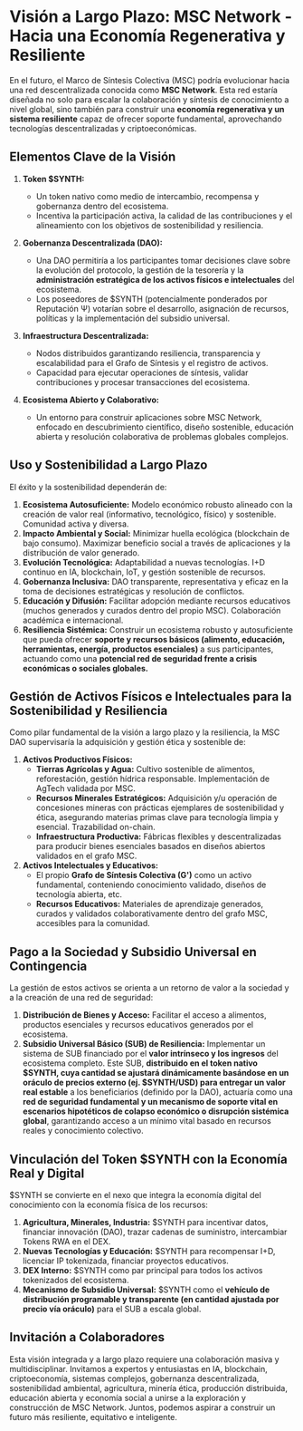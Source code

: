 # Visión a Largo Plazo: MSC Network - Hacia una Economía Regenerativa y Resiliente

En el futuro, el Marco de Síntesis Colectiva (MSC) podría evolucionar hacia una red descentralizada conocida como **MSC Network**. Esta red estaría diseñada no solo para escalar la colaboración y síntesis de conocimiento a nivel global, sino también para construir una **economía regenerativa y un sistema resiliente** capaz de ofrecer soporte fundamental, aprovechando tecnologías descentralizadas y criptoeconómicas.

## Elementos Clave de la Visión

1.  **Token $SYNTH:**
    * Un token nativo como medio de intercambio, recompensa y gobernanza dentro del ecosistema.
    * Incentiva la participación activa, la calidad de las contribuciones y el alineamiento con los objetivos de sostenibilidad y resiliencia.

2.  **Gobernanza Descentralizada (DAO):**
    * Una DAO permitiría a los participantes tomar decisiones clave sobre la evolución del protocolo, la gestión de la tesorería y la **administración estratégica de los activos físicos e intelectuales** del ecosistema.
    * Los poseedores de $SYNTH (potencialmente ponderados por Reputación Ψ) votarían sobre el desarrollo, asignación de recursos, políticas y la implementación del subsidio universal.

3.  **Infraestructura Descentralizada:**
    * Nodos distribuidos garantizando resiliencia, transparencia y escalabilidad para el Grafo de Síntesis y el registro de activos.
    * Capacidad para ejecutar operaciones de síntesis, validar contribuciones y procesar transacciones del ecosistema.

4.  **Ecosistema Abierto y Colaborativo:**
    * Un entorno para construir aplicaciones sobre MSC Network, enfocado en descubrimiento científico, diseño sostenible, educación abierta y resolución colaborativa de problemas globales complejos.

## Uso y Sostenibilidad a Largo Plazo

El éxito y la sostenibilidad dependerán de:

1.  **Ecosistema Autosuficiente:** Modelo económico robusto alineado con la creación de valor real (informativo, tecnológico, físico) y sostenible. Comunidad activa y diversa.
2.  **Impacto Ambiental y Social:** Minimizar huella ecológica (blockchain de bajo consumo). Maximizar beneficio social a través de aplicaciones y la distribución de valor generado.
3.  **Evolución Tecnológica:** Adaptabilidad a nuevas tecnologías. I+D continuo en IA, blockchain, IoT, y gestión sostenible de recursos.
4.  **Gobernanza Inclusiva:** DAO transparente, representativa y eficaz en la toma de decisiones estratégicas y resolución de conflictos.
5.  **Educación y Difusión:** Facilitar adopción mediante recursos educativos (muchos generados y curados dentro del propio MSC). Colaboración académica e internacional.
6.  **Resiliencia Sistémica:** Construir un ecosistema robusto y autosuficiente que pueda ofrecer **soporte y recursos básicos (alimento, educación, herramientas, energía, productos esenciales)** a sus participantes, actuando como una **potencial red de seguridad frente a crisis económicas o sociales globales.**

## Gestión de Activos Físicos e Intelectuales para la Sostenibilidad y Resiliencia

Como pilar fundamental de la visión a largo plazo y la resiliencia, la MSC DAO supervisaría la adquisición y gestión ética y sostenible de:

1.  **Activos Productivos Físicos:**
    * **Tierras Agrícolas y Agua:** Cultivo sostenible de alimentos, reforestación, gestión hídrica responsable. Implementación de AgTech validada por MSC.
    * **Recursos Minerales Estratégicos:** Adquisición y/u operación de concesiones mineras con prácticas ejemplares de sostenibilidad y ética, asegurando materias primas clave para tecnología limpia y esencial. Trazabilidad on-chain.
    * **Infraestructura Productiva:** Fábricas flexibles y descentralizadas para producir bienes esenciales basados en diseños abiertos validados en el grafo MSC.
2.  **Activos Intelectuales y Educativos:**
    * El propio **Grafo de Síntesis Colectiva (G')** como un activo fundamental, conteniendo conocimiento validado, diseños de tecnología abierta, etc.
    * **Recursos Educativos:** Materiales de aprendizaje generados, curados y validados colaborativamente dentro del grafo MSC, accesibles para la comunidad.

## Pago a la Sociedad y Subsidio Universal en Contingencia

La gestión de estos activos se orienta a un retorno de valor a la sociedad y a la creación de una red de seguridad:

1.  **Distribución de Bienes y Acceso:** Facilitar el acceso a alimentos, productos esenciales y recursos educativos generados por el ecosistema.
2.  **Subsidio Universal Básico (SUB) de Resiliencia:** Implementar un sistema de SUB financiado por el **valor intrínseco y los ingresos** del ecosistema completo. Este SUB, **distribuido en el token nativo $SYNTH, cuya cantidad se ajustará dinámicamente basándose en un oráculo de precios externo (ej. $SYNTH/USD) para entregar un valor real estable** a los beneficiarios (definido por la DAO), actuaría como una **red de seguridad fundamental y un mecanismo de soporte vital en escenarios hipotéticos de colapso económico o disrupción sistémica global**, garantizando acceso a un mínimo vital basado en recursos reales y conocimiento colectivo.

## Vinculación del Token $SYNTH con la Economía Real y Digital

$SYNTH se convierte en el nexo que integra la economía digital del conocimiento con la economía física de los recursos:

1.  **Agricultura, Minerales, Industria:** $SYNTH para incentivar datos, financiar innovación (DAO), trazar cadenas de suministro, intercambiar Tokens RWA en el DEX.
2.  **Nuevas Tecnologías y Educación:** $SYNTH para recompensar I+D, licenciar IP tokenizada, financiar proyectos educativos.
3.  **DEX Interno:** $SYNTH como par principal para todos los activos tokenizados del ecosistema.
4.  **Mecanismo de Subsidio Universal:** $SYNTH como el **vehículo de distribución programable y transparente (en cantidad ajustada por precio vía oráculo)** para el SUB a escala global.

## Invitación a Colaboradores

Esta visión integrada y a largo plazo requiere una colaboración masiva y multidisciplinar. Invitamos a expertos y entusiastas en IA, blockchain, criptoeconomía, sistemas complejos, gobernanza descentralizada, sostenibilidad ambiental, agricultura, minería ética, producción distribuida, educación abierta y economía social a unirse a la exploración y construcción de MSC Network. Juntos, podemos aspirar a construir un futuro más resiliente, equitativo e inteligente.
